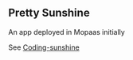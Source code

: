 ## Pretty Sunshine

An app deployed in Mopaas initially

See [Coding-sunshine](https://coding-sunshine.herokuapp.com/)
